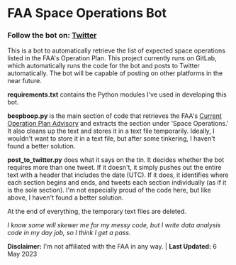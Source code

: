 # FAA Space Operations Bot
<h3>Follow the bot on: <a href="https://twitter.com/FAASpaceOpsBot">Twitter</a></h3>

This is a bot to automatically retrieve the list of expected space operations listed in the FAA's Operation Plan. This project currently runs on GitLab, which automatically runs the code for the bot and posts to Twitter automatically. The bot will be capable of posting on other platforms in the near future.

<b>requirements.txt</b> contains the Python modules I've used in developing this bot.

<b>beepboop.py</b> is the main section of code that retrieves the FAA's <a href="https://www.fly.faa.gov/adv/adv_spt.jsp">Current Operation Plan Advisory</a> and extracts the section under 'Space Operations.' It also cleans up the text and stores it in a text file temporarily. Ideally, I wouldn't want to store it in a text file, but after some tinkering, I haven't found a better solution.

<b>post_to_twitter.py</b> does what it says on the tin. It decides whether the bot requires more than one tweet. If it doesn't, it simply pushes out the entire text with a header that includes the date (UTC). If it does, it identifies where each section begins and ends, and tweets each section individually (as if it is the sole section). I'm not especially proud of the code here, but like above, I haven't found a better solution. 

At the end of everything, the temporary text files are deleted.

<i>I know some will skewer me for my messy code, but I write data analysis code in my day job, so I think I get a pass.</i>

<b>Disclaimer:</b> I'm not affiliated with the FAA in any way. | <b>Last Updated:</b> 6 May 2023
